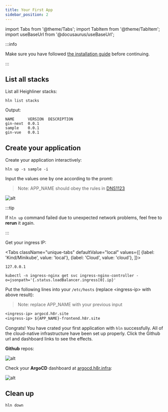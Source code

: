 ```yaml
---
title: Your First App
sidebar_position: 2
---
```


import Tabs from '@theme/Tabs';
import TabItem from '@theme/TabItem';
import useBaseUrl from '@docusaurus/useBaseUrl';

:::info

Make sure you have followed [the installation guide](/docs/getting_started/installation) before continuing.

:::

## List all stacks

List all Heighliner stacks:

```shell
hln list stacks
```

Output:

```shell
NAME      VERSION  DESCRIPTION
gin-next  0.0.1
sample    0.0.1
gin-vue   0.0.1
```

## Create your application

Create your application interactively:

```shell
hln up -s sample -i
```

Input the values one by one according to the promt:

> Note: APP_NAME should obey the rules in [DNS1123](https://datatracker.ietf.org/doc/html/rfc1123)

![alt](/img/docs/interactive-prompt.png)

:::tip

If `hln up` command failed due to unexpected network problems, feel free to **rerun** it again.

:::

Get your ingress IP:

<Tabs
className="unique-tabs"
defaultValue="local"
values={[
{label: 'Kind/Minikube', value: 'local'},
{label: 'Cloud', value: 'cloud'},
]}>

<TabItem value="local">

```shell
127.0.0.1
```

</TabItem>

<TabItem value="cloud">

```shell
kubectl -n ingress-nginx get svc ingress-nginx-controller -o=jsonpath='{.status.loadBalancer.ingress[0].ip}'
```

</TabItem>

</Tabs>

Put the following lines into your `/etc/hosts` (replace <ingress-ip\> with above result):
> Note: replace APP_NAME with your previous input

```txt
<ingress-ip> argocd.h8r.site
<ingress-ip> ${APP_NAME}-frontend.h8r.site
```

Congrats! You have crated your first application with `hln` successfully. All of the cloud-native infrastructure have been set up properly. Click the Github url and dashboard links to see the effects.

**Github** repos:

![alt](/img/docs/github-repos.png)

Check your **ArgoCD** dashboard at [argocd.h8r.infra](http://argocd.h8r.infra):

![alt](/img/docs/getting-started/argocd.png)

## Clean up

```shell
hln down
```
